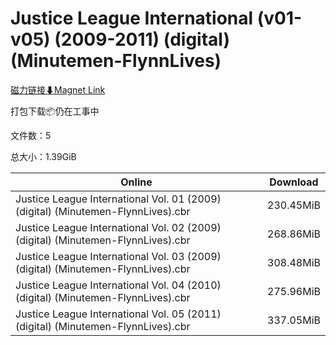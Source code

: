# Justice League International (v01-v05) (2009-2011) (digital) (Minutemen-FlynnLives)

[磁力链接⬇Magnet Link](magnet:?xt=urn:btih:eaafd08bf1e667c742b1c6535650db8cc7894eb3&dn=Justice%20League%20International%20%28v01-v05%29%20%282009-2011%29%20%28digital%29%20%28Minutemen-FlynnLives%29)

打包下载📦仍在工事中

文件数：5

总大小：1.39GiB

Online | Download
--- | ---
Justice League International Vol. 01 (2009) (digital) (Minutemen-FlynnLives).cbr | 230.45MiB
Justice League International Vol. 02 (2009) (digital) (Minutemen-FlynnLives).cbr | 268.86MiB
Justice League International Vol. 03 (2009) (digital) (Minutemen-FlynnLives).cbr | 308.48MiB
Justice League International Vol. 04 (2010) (digital) (Minutemen-FlynnLives).cbr | 275.96MiB
Justice League International Vol. 05 (2011) (digital) (Minutemen-FlynnLives).cbr | 337.05MiB